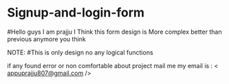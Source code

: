 # Signup-and-login-form

#Hello guys I am prajju I Think this form design is More complex better than previous anymore you think

NOTE: #This is only design no any logical functions

if any found error or non comfortable about project mail me 
my email is : < appuprajju807@gmail.com />
